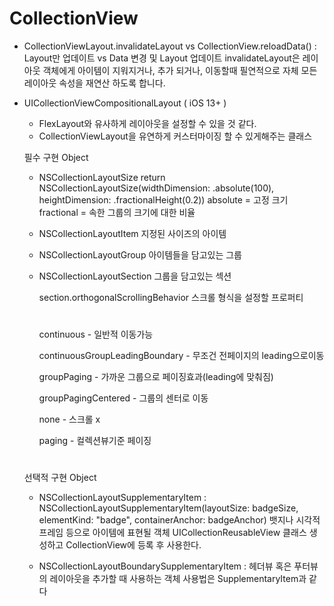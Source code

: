 # CollectionView

- CollectionViewLayout.invalidateLayout vs CollectionView.reloadData()
  :  Layout만 업데이트 vs Data 변경 및 Layout 업데이트
     invalidateLayout은 레이아웃 객체에게 아이템이 지워지거나, 추가 되거나, 이동할때 필연적으로 자체 모든 레이아웃 속성을 재연산 하도록 합니다.
  
- UICollectionViewCompositionalLayout ( iOS 13+ )
  - FlexLayout와 유사하게 레이아웃을 설정할 수 있을 것 같다.
  - CollectionViewLayout을 유연하게 커스터마이징 할 수 있게해주는 클래스
    
  필수 구현 Object 
    - NSCollectionLayoutSize return NSCollectionLayoutSize(widthDimension: .absolute(100), heightDimension: .fractionalHeight(0.2))
      absolute = 고정 크기
      fractional = 속한 그룹의 크기에 대한 비율
      
    - NSCollectionLayoutItem 지정된 사이즈의 아이템
    
    - NSCollectionLayoutGroup 아이템들을 담고있는 그룹
    
    - NSCollectionLayoutSection 그룹을 담고있는 섹션
    
      section.orthogonalScrollingBehavior 스크롤 형식을 설정할 프로퍼티
      
      #
        continuous - 일반적 이동가능

        continuousGroupLeadingBoundary - 무조건 전페이지의 leading으로이동

        groupPaging - 가까운 그룹으로 페이징효과(leading에 맞춰짐)

        groupPagingCentered - 그룹의 센터로 이동

        none - 스크롤 x

        paging - 컬렉션뷰기준 페이징
        
      #  
      
  선택적 구현 Object
    - NSCollectionLayoutSupplementaryItem
      : NSCollectionLayoutSupplementaryItem(layoutSize: badgeSize, elementKind: "badge", containerAnchor: badgeAnchor)
        뱃지나 시각적 프레임 등으로 아이템에 표현될 객체
        UICollectionReusableView 클래스 생성하고 CollectionView에 등록 후 사용한다.
        
     
    - NSCollectionLayoutBoundarySupplementaryItem
      : 헤더뷰 혹은 푸터뷰의 레이아웃을 추가할 때 사용하는 객체
        사용법은 SupplementaryItem과 같다
        
    
        
